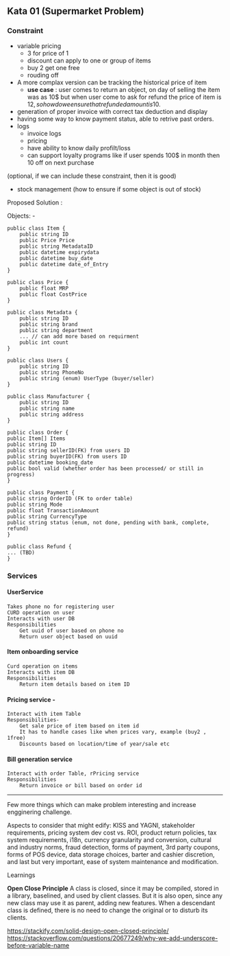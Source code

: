 ## Kata 01 (Supermarket Problem)

### Constraint
- variable pricing
    - 3 for price of 1
    - discount can apply to one or group of items
    - buy 2 get one free
  - rouding off
 - A more complax version can be tracking the historical price of item
      - **use case** : user comes to return an object, on day of selling the item was as 10$ but when user come to ask for refund the price of item is 12$, so how do we ensure that refunded amount is 10$.
- generation of proper invoice with correct tax deduction and display
- having some way to know payment status, able to retrive past orders.
- logs
  - invoice logs
  - pricing
  - have ability to know daily profilt/loss
  - can support loyalty programs like if user spends 100$ in month then 10 off on next purchase
  
(optional, if we can include these constraint, then it is good)
- stock management (how to ensure if some object is out of stock)


Proposed Solution :

Objects: -

```
public class Item {
    public string ID 
    public Price Price 
    public string MetadataID
    public datetime expirydata
    public datetime buy_date
    public datetime date_of_Entry
}

public class Price {
    public float MRP
    public float CostPrice
}

public class Metadata {
    public string ID
    public string brand
    public string department
    ... // can add more based on requirment
    public int count
}

public class Users {
    public string ID
    public string PhoneNo
    public string (enum) UserType (buyer/seller)
}

public class Manufacturer {
    public string ID
    public string name
    public string address
}

public class Order {
public Item[] Items
public string ID
public string sellerID(FK) from users ID
public string buyerID(FK) from users ID
public datetime booking_date
public bool valid (whether order has been processed/ or still in progress)
}

public class Payment {
public string OrderID (FK to order table)
public string Mode
public float TransactionAmount
public string CurrencyType
public string status (enum, not done, pending with bank, complete, refund)
}

public class Refund {
... (TBD)
}

```

### Services

#### UserService
    Takes phone no for registering user
    CURD operation on user
    Interacts with user DB
    Responsibilities
        Get uuid of user based on phone no
        Return user object based on uuid

#### Item onboarding service
    Curd operation on items
    Interacts with item DB
    Responsibilities 
        Return item details based on item ID

#### Pricing service - 
    Interact with item Table
    Responsibilities-
        Get sale price of item based on item id
        It has to handle cases like when prices vary, example (buy2 , 1free)
        Discounts based on location/time of year/sale etc
        
#### Bill generation service
    Interact with order Table, rPricing service
    Responsibilities
        Return invoice or bill based on order id

---


Few more things which can make problem interesting and increase engginering challenge.

Aspects to consider that might edify: KISS and YAGNI, stakeholder requirements, pricing system dev cost vs. ROI,
product return policies, tax system requirements, i18n, currency granularity and conversion, cultural and industry norms,
fraud detection, forms of payment, 3rd party coupons, forms of POS device, data storage choices,
barter and cashier discretion, and last but very important, ease of system maintenance and modification.



Learnings

**Open Close Principle**
A class is closed, since it may be compiled, stored in a library, baselined, and used by client classes. But it is also open, since any new class may use it as parent, adding new features. When a descendant class is defined, there is no need to change the original or to disturb its clients.

https://stackify.com/solid-design-open-closed-principle/
https://stackoverflow.com/questions/20677249/why-we-add-underscore-before-variable-name

